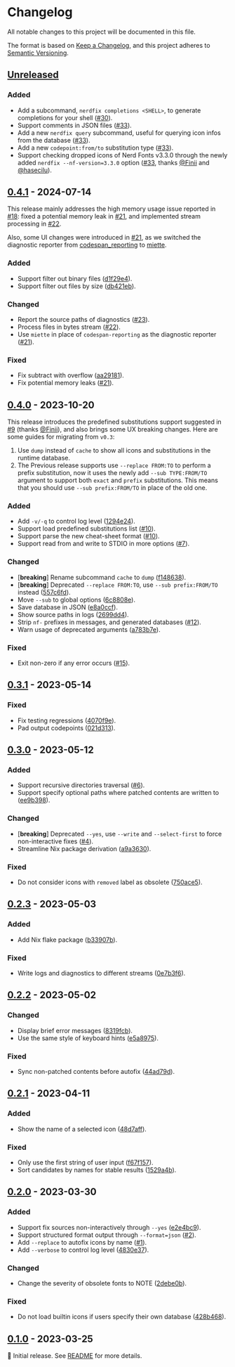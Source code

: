 # Changelog

All notable changes to this project will be documented in this file.

The format is based on [Keep a Changelog](https://keepachangelog.com/en/1.1.0/), and this project
adheres to [Semantic Versioning](https://semver.org/spec/v2.0.0.html).

<!--
Here's a template for each release section. This file should only include changes that are
noticeable to end-users since the last release. For developers, this project follows
[Conventional Commits](https://www.conventionalcommits.org/en/v1.0.0/) to track changes.

## [1.0.0] - YYYY-MM-DD

### Added

- [**breaking**] Always place breaking changes at the top.
- Append other changes in chronological order under the relevant subsections.

### Changed

### Deprecated

### Removed

### Fixed

### Security

[1.0.0]: https://github.com/user/repo/compare/v0.0.0..v1.0.0
-->

## [Unreleased]

### Added

- Add a subcommand, `nerdfix completions <SHELL>`, to generate completions for your shell ([#30]).
- Support comments in JSON files ([#33]).
- Add a new `nerdfix query` subcommand, useful for querying icon infos from the database ([#33]).
- Add a new `codepoint:from/to` substitution type ([#33]).
- Support checking dropped icons of Nerd Fonts v3.3.0 through the newly added
  `nerdfix --nf-version=3.3.0` option ([#33], thanks [@Finii] and [@hasecilu]).

[#30]: https://github.com/loichyan/nerdfix/pull/30
[#33]: https://github.com/loichyan/nerdfix/pull/33
[@Finii]: https://github.com/Finii
[@hasecilu]: https://github.com/hasecilu

## [0.4.1] - 2024-07-14

This release mainly addresses the high memory usage issue reported in [#18]: fixed a potential
memory leak in [#21], and implemented stream processing in [#22].

Also, some UI changes were introduced in [#21], as we switched the diagnostic reporter from
[codespan_reporting](https://docs.rs/codespan-reporting/latest/codespan_reporting) to
[miette](https://docs.rs/miette/latest/miette).

### Added

- Support filter out binary files ([d1f29e4]).
- Support filter out files by size ([db421eb]).

### Changed

- Report the source paths of diagnostics ([#23]).
- Process files in bytes stream ([#22]).
- Use `miette` in place of `codespan-reporting` as the diagnostic reporter ([#21]).

### Fixed

- Fix subtract with overflow ([aa29181]).
- Fix potential memory leaks ([#21]).

[#18]: https://github.com/loichyan/nerdfix/pull/18
[#21]: https://github.com/loichyan/nerdfix/pull/21
[#22]: https://github.com/loichyan/nerdfix/pull/22
[#23]: https://github.com/loichyan/nerdfix/pull/23
[d1f29e4]: https://github.com/loichyan/nerdfix/commit/d1f29e4bdd40b784090486fc7bf798ecd42997fb
[db421eb]: https://github.com/loichyan/nerdfix/commit/db421ebfa941d7ea4e2ce386fef4d576922bbf4a
[aa29181]: https://github.com/loichyan/nerdfix/commit/aa29181aa41c094e60e519b7c61b95adf331f866

## [0.4.0] - 2023-10-20

This release introduces the predefined substitutions support suggested in [#9] (thanks [@Finii]),
and also brings some UX breaking changes. Here are some guides for migrating from `v0.3`:

1. Use `dump` instead of `cache` to show all icons and substitutions in the runtime database.
2. The Previous release supports use `--replace FROM:TO` to perform a prefix substitution, now it
   uses the newly add `--sub TYPE:FROM/TO` argument to support both `exact` and `prefix`
   substitutions. This means that you should use `--sub prefix:FROM/TO` in place of the old one.

### Added

- Add `-v/-q` to control log level ([1294e24]).
- Support load predefined substitutions list ([#10]).
- Support parse the new cheat-sheet format ([#10]).
- Support read from and write to STDIO in more options ([#7]).

### Changed

- [**breaking**] Rename subcommand `cache` to `dump` ([f148638]).
- [**breaking**] Deprecated `--replace FROM:TO`, use `--sub prefix:FROM/TO` instead ([557c6fd]).
- Move `--sub` to global options ([6c8808e]).
- Save database in JSON ([e8a0ccf]).
- Show source paths in logs ([2699dd4]).
- Strip `nf-` prefixes in messages, and generated databases ([#12]).
- Warn usage of deprecated arguments ([a783b7e]).

### Fixed

- Exit non-zero if any error occurs ([#15]).

[#7]: https://github.com/loichyan/nerdfix/pull/10
[#9]: https://github.com/loichyan/nerdfix/pull/9
[#10]: https://github.com/loichyan/nerdfix/pull/10
[#12]: https://github.com/loichyan/nerdfix/pull/12
[#15]: https://github.com/loichyan/nerdfix/pull/15
[1294e24]: https://github.com/loichyan/nerdfix/commit/1294e24972baaf5e0b88a3021745f2ae6a261e20
[f148638]: https://github.com/loichyan/nerdfix/commit/2bbfc04ea356228a92f714a84a23246004320c3f
[557c6fd]: https://github.com/loichyan/nerdfix/commit/557c6fd1a7173ad6e34e431406577a3adf66ed97
[6c8808e]: https://github.com/loichyan/nerdfix/commit/6c8808e61dabaaf1bb91bd079c47862a62eed7ff
[e8a0ccf]: https://github.com/loichyan/nerdfix/commit/e8a0ccf2a944a2a25e49251ceaf0158cbd0791df
[2699dd4]: https://github.com/loichyan/nerdfix/commit/2699dd4f4f7d1a1cf540f6afb7e4d38215648400
[a783b7e]: https://github.com/loichyan/nerdfix/commit/a783b7e96b38edfb0e7dda0de1f56d6d9c64100a
[@Finii]: https://github.com/Finii

## [0.3.1] - 2023-05-14

### Fixed

- Fix testing regressions ([4070f9e]).
- Pad output codepoints ([021d313]).

[4070f9e]: https://github.com/loichyan/nerdfix/commit/4070f9e894337ca7d3f7641258428ad6d7cd6332
[021d313]: https://github.com/loichyan/nerdfix/commit/021d313ab3d1821e5bcf5d0d8d39a7d5fcdec776

## [0.3.0] - 2023-05-12

### Added

- Support recursive directories traversal ([#6]).
- Support specify optional paths where patched contents are written to ([ee9b398]).

### Changed

- [**breaking**] Deprecated `--yes`, use `--write` and `--select-first` to force non-interactive
  fixes ([#4]).
- Streamline Nix package derivation ([a9a3630]).

### Fixed

- Do not consider icons with `removed` label as obsolete
  ([750ace5](https://github.com/loichyan/nerdfix/commit/750ace506f4c52fd0fa437411102b5be18a3a354)).

[#4]: https://github.com/loichyan/nerdfix/pull/4
[#6]: https://github.com/loichyan/nerdfix/pull/6
[ee9b398]: https://github.com/loichyan/nerdfix/commit/ee9b398268b38ebbec59609f30d6f753ab6ef152
[a9a3630]: https://github.com/loichyan/nerdfix/commit/a9a3630c6eafe6558fcca49aa964243d0f5b688f

## [0.2.3] - 2023-05-03

### Added

- Add Nix flake package ([b33907b]).

### Fixed

- Write logs and diagnostics to different streams ([0e7b3f6]).

[b33907b]: https://github.com/loichyan/nerdfix/commit/b33907b0d5b605376377dabd950526eacb3cd5e4
[0e7b3f6]: https://github.com/loichyan/nerdfix/commit/0e7b3f6389b0a783a2f2838f701f645f69548e2f

## [0.2.2] - 2023-05-02

### Changed

- Display brief error messages ([8319fcb]).
- Use the same style of keyboard hints ([e5a8975]).

### Fixed

- Sync non-patched contents before autofix ([44ad79d]).

[8319fcb]: https://github.com/loichyan/nerdfix/commit/8319fcbfa4eccb5f7f87d5a4804e5cda51d9393b
[e5a8975]: https://github.com/loichyan/nerdfix/commit/e5a8975cffbeac417c4b68e56a742941e33f85bd
[44ad79d]: https://github.com/loichyan/nerdfix/commit/44ad79dd357cd351685f8aea7aa54cab88f1ea32

## [0.2.1] - 2023-04-11

### Added

- Show the name of a selected icon ([48d7aff]).

### Fixed

- Only use the first string of user input ([f67f157]).
- Sort candidates by names for stable results ([1529a4b]).

[48d7aff]: https://github.com/loichyan/nerdfix/commit/48d7aff8b57fd04312f311d09bb9d2b718e8b461
[f67f157]: https://github.com/loichyan/nerdfix/commit/f67f157218e4d4c018fdc8aedb0c21542d9f7de7
[1529a4b]: https://github.com/loichyan/nerdfix/commit/1529a4b1b186dd2369e5ccf712d4844fd84be5d2

## [0.2.0] - 2023-03-30

### Added

- Support fix sources non-interactively through `--yes` ([e2e4bc9]).
- Support structured format output through `--format=json` ([#2]).
- Add `--replace` to autofix icons by name ([#1]).
- Add `--verbose` to control log level ([4830e37]).

### Changed

- Change the severity of obsolete fonts to NOTE ([2debe0b]).

### Fixed

- Do not load builtin icons if users specify their own database ([428b468]).

[#1]: https://github.com/loichyan/nerdfix/pull/1
[#2]: https://github.com/loichyan/nerdfix/pull/2
[e2e4bc9]: https://github.com/loichyan/nerdfix/commit/e2e4bc9c275294ff4f1d97650b26475b80e7af47
[4830e37]: https://github.com/loichyan/nerdfix/commit/4830e3766cc4892b6eefad567da2cc5fb3a4a677
[2debe0b]: https://github.com/loichyan/nerdfix/commit/2debe0b337f5f4c101abd53701ab4fb59e740475
[428b468]: https://github.com/loichyan/nerdfix/commit/428b468e92d575740bd283a37719e03924a89bcf

## [0.1.0] - 2023-03-25

🎉 Initial release. See [README](https://github.com/loichyan/nerdfix/blob/v0.1.0/README.md) for more
details.

[Unreleased]: https://github.com/loichyan/nerdfix/compare/v0.4.1..HEAD
[0.4.1]: https://github.com/loichyan/nerdfix/compare/v0.4.0..v0.4.1
[0.4.0]: https://github.com/loichyan/nerdfix/compare/v0.3.1..v0.4.0
[0.3.1]: https://github.com/loichyan/nerdfix/compare/v0.3.0..v0.3.1
[0.3.0]: https://github.com/loichyan/nerdfix/compare/v0.2.3..v0.3.0
[0.2.3]: https://github.com/loichyan/nerdfix/compare/v0.2.2..v0.2.3
[0.2.2]: https://github.com/loichyan/nerdfix/compare/v0.2.1..v0.2.2
[0.2.1]: https://github.com/loichyan/nerdfix/compare/v0.2.0..v0.2.1
[0.2.0]: https://github.com/loichyan/nerdfix/compare/v0.1.0..v0.2.0
[0.1.0]: https://github.com/loichyan/nerdfix/releases/tag/v0.1.0
